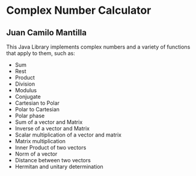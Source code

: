 # Complex Number Calculator
## Juan Camilo Mantilla
This Java Library implements complex numbers and a variety of functions that apply to them, such as:

* Sum
* Rest
* Product
* Division
* Modulus
* Conjugate
* Cartesian to Polar
* Polar to Cartesian
* Polar phase
* Sum of a vector and Matrix
* Inverse of a vector and Matrix
* Scalar multiplication of a vector and matrix
* Matrix multiplication
* Inner Product of two vectors
* Norm of a vector
* Distance between two vectors
* Hermitan and unitary determination